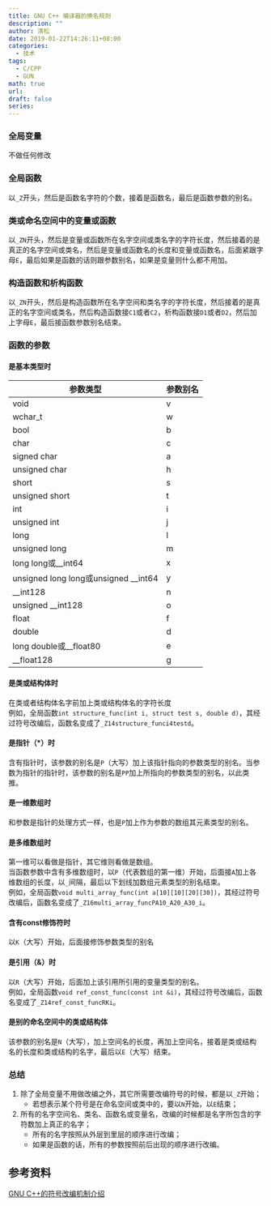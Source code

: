 ```yaml
---
title: GNU C++ 编译器的换名规则
description: ""
author: 清松
date: 2019-01-22T14:26:11+08:00
categories:
  - 技术
tags:
  - C/CPP
  - GUN
math: true
url: 
draft: false
series:
---
```

### 全局变量
不做任何修改

### 全局函数
以`_Z`开头，然后是函数名字符的个数，接着是函数名，最后是函数参数的别名。

### 类或命名空间中的变量或函数
以`_ZN`开头，然后是变量或函数所在名字空间或类名字的字符长度，然后接着的是真正的名字空间或类名，然后是变量或函数名的长度和变量或函数名，后面紧跟字母`E`，最后如果是函数的话则跟参数别名，如果是变量则什么都不用加。

### 构造函数和析构函数
以`_ZN`开头，然后是构造函数所在名字空间和类名字的字符长度，然后接着的是真正的名字空间或类名，然后构造函数接`C1`或者`C2`，析构函数接`D1`或者`D2`，然后加上字母`E`，最后接函数参数别名结束。

### 函数的参数
#### 是基本类型时

| 参数类型                               | 参数别名 |
|----------------------------------------|----------|
| void                                   | v        |
| wchar_t                                | w        |
| bool                                   | b        |
| char                                   | c        |
| signed char                            | a        |
| unsigned char                          | h        |
| short                                  | s        |
| unsigned short                         | t        |
| int                                    | i        |
| unsigned int                           | j        |
| long                                   | l        |
| unsigned long                          | m        |
| long long或\_\_int64                   | x        |
| unsigned long long或unsigned \_\_int64 | y        |
| \_\_int128                             | n        |
| unsigned \_\_int128                    | o        |
| float                                  | f        |
| double                                 | d        |
| long double或\_\_float80               | e        |
| \_\_float128                           | g        |

#### 是类或结构体时
在类或者结构体名字前加上类或结构体名的字符长度  
例如，全局函数`int structure_func(int i, struct test s, double d)`，其经过符号改编后，函数名变成了`_Z14structure_funci4testd`。

#### 是指针（\*）时
含有指针时，该参数的别名是`P`（大写）加上该指针指向的参数类型的别名。当参数为指针的指针时，该参数的别名是`PP`加上所指向的参数类型的别名，以此类推。

#### 是一维数组时
和参数是指针的处理方式一样，也是`P`加上作为参数的数组其元素类型的别名。

#### 是多维数组时
第一维可以看做是指针，其它维则看做是数组。  
当函数参数中含有多维数组时，以`P`（代表数组的第一维）开始，后面接`A`加上各维数组的长度，以`_`间隔，最后以下划线加数组元素类型的别名结束。  
例如，全局函数`void multi_array_func(int a[10][10][20][30])`，其经过符号改编后，函数名变成了`_Z16multi_array_funcPA10_A20_A30_i`。

#### 含有const修饰符时
以`K`（大写）开始，后面接修饰参数类型的别名

#### 是引用（&）时
以`R`（大写）开始，后面加上该引用所引用的变量类型的别名。  
例如，全局函数`void ref_const_func(const int &i)`，其经过符号改编后，函数名变成了`_Z14ref_const_funcRKi`。

#### 是别的命名空间中的类或结构体
该参数的别名是`N`（大写），加上空间名的长度，再加上空间名，接着是类或结构名的长度和类或结构的名字，最后以`E`（大写）结束。

### 总结
1.  除了全局变量不用做改编之外，其它所需要改编符号的时候，都是以`_Z`开始；  
    - 若想表示某个符号是在命名空间或类中的，要以`N`开始，以`E`结束；
2.  所有的名字空间名、类名、函数名或变量名，改编的时候都是名字所包含的字符数加上真正的名字；  
    - 所有的名字按照从外层到里层的顺序进行改编；  
    - 如果是函数的话，所有的参数按照前后出现的顺序进行改编。

## 参考资料
[GNU C++的符号改编机制介绍](https://blog.csdn.net/Roland_Sun/article/details/43233565)

